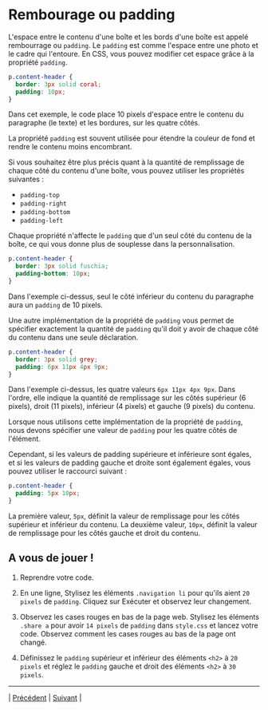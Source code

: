 # Rembourage ou padding

L'espace entre le contenu d'une boîte et les bords d'une boîte est appelé rembourrage ou `padding`.
Le `padding` est comme l'espace entre une photo et le cadre qui l'entoure.
En CSS, vous pouvez modifier cet espace grâce à la propriété `padding`.

```css
p.content-header {
  border: 3px solid coral;
  padding: 10px;
}
```

Dans cet exemple, le code place 10 pixels d'espace entre le contenu du paragraphe (le texte) et les bordures, sur les quatre côtés.

La propriété `padding` est souvent utilisée pour étendre la couleur de fond et rendre le contenu moins encombrant.

Si vous souhaitez être plus précis quant à la quantité de remplissage de chaque côté du contenu d'une boîte, vous pouvez utiliser les propriétés suivantes :

- `padding-top`
- `padding-right`
- `padding-bottom`
- `padding-left`

Chaque propriété n'affecte le `padding` que d'un seul côté du contenu de la boîte, ce qui vous donne plus de souplesse dans la personnalisation.

```css
p.content-header {
  border: 3px solid fuschia;
  padding-bottom: 10px;
}
```


Dans l'exemple ci-dessus, seul le côté inférieur du contenu du paragraphe aura un `padding` de 10 pixels.

Une autre implémentation de la propriété de `padding` vous permet de spécifier exactement la quantité de `padding` qu'il doit y avoir de chaque côté du contenu dans une seule déclaration.

```css
p.content-header {
  border: 3px solid grey;
  padding: 6px 11px 4px 9px;
}
```

Dans l'exemple ci-dessus, les quatre valeurs `6px 11px 4px 9px`. Dans l'ordre, elle indique la quantité de remplissage sur les côtés supérieur (6 pixels), droit (11 pixels), inférieur (4 pixels) et gauche (9 pixels) du contenu.

Lorsque nous utilisons cette implémentation de la propriété de `padding`, nous devons spécifier une valeur de `padding` pour les quatre côtés de l'élément.

Cependant, si les valeurs de padding supérieure et inférieure sont égales, et si les valeurs de padding gauche et droite sont également égales, vous pouvez utiliser le raccourci suivant :

```css
p.content-header {
  padding: 5px 10px;
}
```

La première valeur, `5px`, définit la valeur de remplissage pour les côtés supérieur et inférieur du contenu. La deuxième valeur, `10px`, définit la valeur de remplissage pour les côtés gauche et droit du contenu.



## A vous de jouer !

1. Reprendre votre code.

2. En une ligne, Stylisez les éléments `.navigation li` pour qu'ils aient `20 pixels` de `padding`. Cliquez sur Exécuter et observez leur changement.

3. Observez les cases rouges en bas de la page web. Stylisez les éléments  `.share a` pour avoir `14 pixels` de `padding` dans `style.css` et lancez votre code. Observez comment les cases rouges au bas de la page ont changé.

4. Définissez le `padding` supérieur et inférieur des éléments `<h2>` à `20 pixels` et réglez le `padding` gauche et droit des éléments `<h2>` à `30 pixels`.

___

| [Précédent](./3-rayon-bordure.md)       |  [Suivant](./5-marge.md)       |
